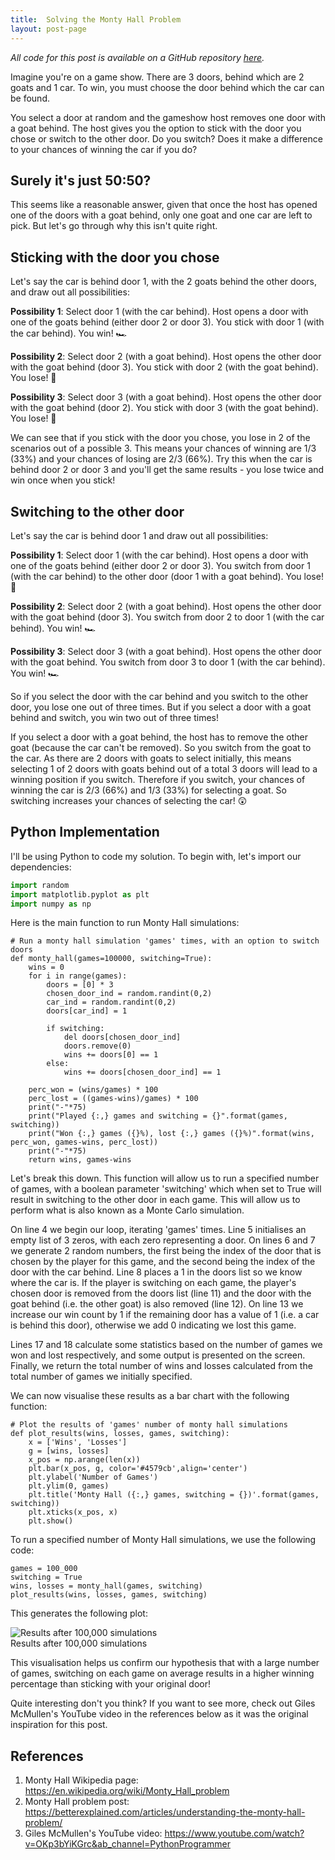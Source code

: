 ```yaml
---
title:  Solving the Monty Hall Problem
layout: post-page
---
```


*All code for this post is available on a GitHub repository [here](https://github.com/harryb0905/monty-hall-problem).*

Imagine you're on a game show. There are 3 doors, behind which are 2 goats and 1 car. To win, you must choose the door behind which the car can be found. 

You select a door at random and the gameshow host removes one door with a goat behind. The host gives you the option to stick with the door you chose or switch to the other door. Do you switch? Does it make a difference to your chances of winning the car if you do?

## Surely it's just 50:50?

This seems like a reasonable answer, given that once the host has opened one of the doors with a goat behind, only one goat and one car are left to pick. But let's go through why this isn't quite right.

## Sticking with the door you chose

Let's say the car is behind door 1, with the 2 goats behind the other doors, and draw out all possibilities:

**Possibility 1**: Select door 1 (with the car behind). Host opens a door with one of the goats behind (either door 2 or door 3). You stick with door 1 (with the car behind). You win! 🏎️

**Possibility 2**: Select door 2 (with a goat behind). Host opens the other door with the goat behind (door 3). You stick with door 2 (with the goat behind). You lose! 🐐

**Possibility 3**: Select door 3 (with a goat behind). Host opens the other door with the goat behind (door 2). You stick with door 3 (with the goat behind). You lose! 🐐

We can see that if you stick with the door you chose, you lose in 2 of the scenarios out of a possible 3. This means your chances of winning are 1/3 (33%) and your chances of losing are 2/3 (66%). Try this when the car is behind door 2 or door 3 and you'll get the same results - you lose twice and win once when you stick! 

## Switching to the other door

Let's say the car is behind door 1 and draw out all possibilities:

**Possibility 1**: Select door 1 (with the car behind). Host opens a door with one of the goats behind (either door 2 or door 3). You switch from door 1 (with the car behind) to the other door (door 1 with a goat behind). You lose! 🐐

**Possibility 2**: Select door 2 (with a goat behind). Host opens the other door with the goat behind (door 3). You switch from door 2 to door 1 (with the car behind). You win! 🏎️

**Possibility 3**: Select door 3 (with a goat behind). Host opens the other door with the goat behind. You switch from door 3 to door 1 (with the car behind). You win! 🏎️

So if you select the door with the car behind and you switch to the other door, you lose one out of three times. But if you select a door with a goat behind and switch, you win two out of three times! 

If you select a door with a goat behind, the host has to remove the other goat (because the car can't be removed). So you switch from the goat to the car. As there are 2 doors with goats to select initially, this means selecting 1 of 2 doors with goats behind out of a total 3 doors will lead to a winning position if you switch. Therefore if you switch, your chances of winning the car is 2/3 (66%) and 1/3 (33%) for selecting a goat. So switching increases your chances of selecting the car! 😲

## Python Implementation
I'll be using Python to code my solution. To begin with, let's import our dependencies:

```python
import random
import matplotlib.pyplot as plt
import numpy as np
```

Here is the main function to run Monty Hall simulations:

```python{numberLines: true}
# Run a monty hall simulation 'games' times, with an option to switch doors
def monty_hall(games=100000, switching=True):
    wins = 0
    for i in range(games):
        doors = [0] * 3
        chosen_door_ind = random.randint(0,2)
        car_ind = random.randint(0,2)
        doors[car_ind] = 1
        
        if switching:
            del doors[chosen_door_ind]
            doors.remove(0)
            wins += doors[0] == 1
        else:
            wins += doors[chosen_door_ind] == 1
        
    perc_won = (wins/games) * 100
    perc_lost = ((games-wins)/games) * 100
    print("-"*75)
    print("Played {:,} games and switching = {}".format(games, switching))
    print("Won {:,} games ({}%), lost {:,} games ({}%)".format(wins, perc_won, games-wins, perc_lost))
    print("-"*75)
    return wins, games-wins
```

Let's break this down. This function will allow us to run a specified number of games, with a boolean parameter 'switching' which when set to True will result in switching to the other door in each game. This will allow us to perform what is also known as a Monte Carlo simulation.

On line 4 we begin our loop, iterating 'games' times. Line 5 initialises an empty list of 3 zeros, with each zero representing a door. On lines 6 and 7 we generate 2 random numbers, the first being the index of the door that is chosen by the player for this game, and the second being the index of the door with the car behind. Line 8 places a 1 in the doors list so we know where the car is. If the player is switching on each game, the player's chosen door is removed from the doors list (line 11) and the door with the goat behind (i.e. the other goat) is also removed (line 12). On line 13 we increase our win count by 1 if the remaining door has a value of 1 (i.e. a car is behind this door), otherwise we add 0 indicating we lost this game.

Lines 17 and 18 calculate some statistics based on the number of games we won and lost respectively, and some output is presented on the screen. Finally, we return the total number of wins and losses calculated from the total number of games we initially specified.

We can now visualise these results as a bar chart with the following function:

```python{numberLines: true}
# Plot the results of 'games' number of monty hall simulations
def plot_results(wins, losses, games, switching):
    x = ['Wins', 'Losses']
    g = [wins, losses]
    x_pos = np.arange(len(x))
    plt.bar(x_pos, g, color='#4579cb',align='center')
    plt.ylabel('Number of Games')
    plt.ylim(0, games)
    plt.title('Monty Hall ({:,} games, switching = {})'.format(games, switching))
    plt.xticks(x_pos, x)
    plt.show()
```

To run a specified number of Monty Hall simulations, we use the following code:

```python{numberLines: true}
games = 100_000
switching = True
wins, losses = monty_hall(games, switching)
plot_results(wins, losses, games, switching)
```

This generates the following plot:

<div class="custom-image" style="max-width: 550px;">
  <img src="switching.png" alt="Results after 100,000 simulations" />
  <figcaption>Results after 100,000 simulations</figcaption>
</div>

This visualisation helps us confirm our hypothesis that with a large number of games, switching on each game on average results in a higher winning percentage than sticking with your original door!

Quite interesting don't you think? If you want to see more, check out Giles McMullen's YouTube video in the references below as it was the original inspiration for this post.

## References

1. Monty Hall Wikipedia page: https://en.wikipedia.org/wiki/Monty_Hall_problem
2. Monty Hall problem post: https://betterexplained.com/articles/understanding-the-monty-hall-problem/
3. Giles McMullen's YouTube video: https://www.youtube.com/watch?v=OKp3bYiKGrc&ab_channel=PythonProgrammer
